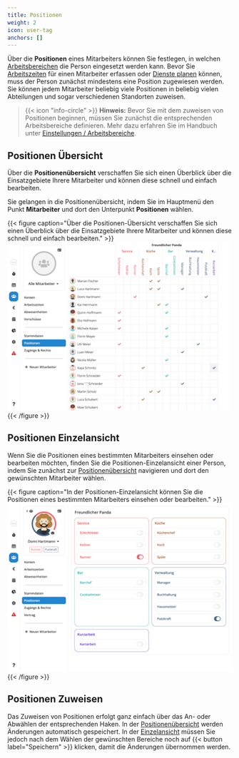 ```yaml
---
title: Positionen
weight: 2
icon: user-tag
anchors: []
---
```


Über die **Positionen** eines Mitarbeiters können Sie festlegen, in welchen
[Arbeitsbereichen](/hilfe/handbuch/einstellungen/arbeitsbereiche/) die Person eingesetzt werden kann. Bevor Sie
[Arbeitszeiten](/hilfe/handbuch/mitarbeiter/arbeitszeiten) für einen Mitarbeiter erfassen oder [Dienste
planen](/hilfe/handbuch/dienstplan/) können, muss der Person zunächst mindestens eine Position zugewiesen werden. Sie
können jedem Mitarbeiter beliebig viele Positionen in beliebig vielen Abteilungen und sogar verschiedenen Standorten
zuweisen.

> {{< icon "info-circle" >}} **Hinweis:** Bevor Sie mit dem zuweisen von Positionen beginnen, müssen Sie zunächst die
> entsprechenden Arbeitsbereiche definieren. Mehr dazu erfahren Sie im Handbuch unter [Einstellungen /
> Arbeitsbereiche](/hilfe/handbuch/einstellungen/arbeitsbereiche/).

## Positionen Übersicht

Über die **Positionenübersicht** verschaffen Sie sich einen Überblick über die Einsatzgebiete Ihrere Mitarbeiter und
können diese schnell und einfach bearbeiten.

Sie gelangen in die Positionenübersicht, indem Sie im Hauptmenü den Punkt **Mitarbeiter** und dort den Unterpunkt **Positionen** wählen.

{{< figure caption="Über die Positionen-Übersicht verschaffen Sie sich einen Überblick über die Einsatzgebiete Ihrere Mitarbeiter und können diese schnell und einfach bearbeiten." >}}
<img src="positionen-uebersicht.png" />
{{< /figure >}}

## Positionen Einzelansicht

Wenn Sie die Positionen eines bestimmten Mitarbeiters einsehen oder bearbeiten möchten, finden Sie die
Positionen-Einzelansicht einer Person, indem Sie zunächst zur [Positionenübersicht](#positionen-übersicht)
navigieren und dort den gewünschten Mitarbeiter wählen.

{{< figure caption="In der Positionen-Einzelansicht können Sie die Positionen eines bestimmten Mitarbeiters einsehen oder bearbeiten." >}}
<img src="positionen-einzeln.png" />
{{< /figure >}}

## Positionen Zuweisen

Das Zuweisen von Positionen erfolgt ganz einfach über das An- oder Abwählen der entsprechenden Haken. In der
[Positionenübersicht](#positionen-übersicht) werden Änderungen automatisch gespeichert. In der
[Einzelansicht](#positionen-einzelansicht) müssen Sie jedoch nach dem Wählen der gewünschten Bereiche noch auf {{<
button label="Speichern" >}} klicken, damit die Änderungen übernommen werden.
